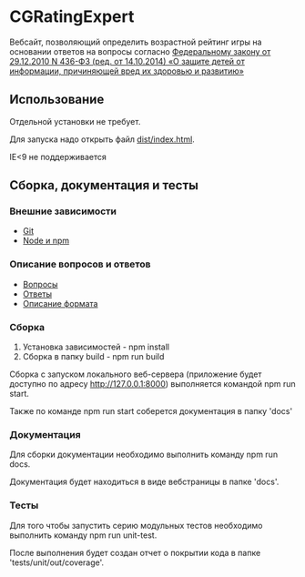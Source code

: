 # CGRatingExpert
Вебсайт, позволяющий определить возрастной рейтинг игры на основании ответов на вопросы согласно [Федеральному закону от 29.12.2010 N 436-ФЗ (ред. от 14.10.2014) «О защите детей от информации, причиняющей вред их здоровью и развитию»](http://www.consultant.ru/document/cons_doc_LAW_169775/)

## Использование
Отдельной установки не требует.

Для запуска надо открыть файл [dist/index.html](dist/index.html).

IE<9 не поддерживается

## Сборка, документация и тесты

### Внешние зависимости
* [Git](http://git-scm.org/)
* [Node и npm](http://nodejs.org/)

### Описание вопросов и ответов
* [Вопросы](configs/questions.json)
* [Ответы](configs/answers.json)
* [Описание формата](./Answer-QuestionStructure.md)

### Сборка
1. Установка зависимостей - npm install
2. Сборка в папку build - npm run build

Сборка c запуском локального веб-сервера (приложение будет доступно по адресу http://127.0.0.1:8000) выполняется командой npm run start.

Также по команде npm run start соберется документация в папку 'docs'

### Документация
Для сборки документации необходимо выполнить команду npm run docs.

Документация будет находиться в виде вебстраницы в папке 'docs'.

### Тесты
Для того чтобы запустить серию модульных тестов необходимо выполнить команду npm run unit-test.

После выполнения будет создан отчет о покрытии кода в папке 'tests/unit/out/coverage'.
